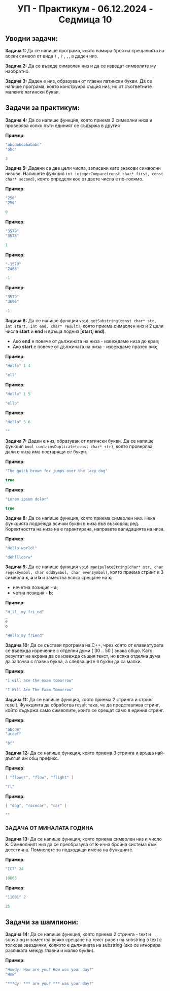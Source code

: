 <h1 align="center">УП - Практикум - 06.12.2024 - Седмица 10</h1>

## Уводни задачи:

**Задача 1:** Да се напише програма, която намира броя на срещанията на всеки символ от вида `!` , `?` , `,`, в даден низ.

**Задача 2:** Да се въведе символен низ и да се изведат символите му наобратно.

**Задача 3:** Даден е низ, образуван от главни латински букви. Да се напише програма, която конструира същия низ, но от съответните малките латински букви.

## Задачи за практикум:

**Задача 4:** Да се напише функция, която приема 2 символни низа и проверява колко пъти единият се съдържа в другия

**Пример:**

```c++
"abcdabcabababc"
"abc"
```

```c++
3
```

**Задача 5:** Дадени са две цели числа, записани като знакови символни низове. Напишете функция `int integerCompare(const char* first, const char* second)`, която определя кое от двете числа е по-голямо.

**Пример:**

```c++
"250"
"250"
```

```c++
0
```

**Пример:**

```c++
"3579"
"3578"
```

```c++
1
```

**Пример:**

```c++
"-3579"
"2468"
```

```c++
-1
```

**Пример:**

```c++
"3579"
"3696"
```

```c++
-1
```

**Задача 6:** Да се напише функция `void getSubstring(const char* str, int start, int end, char* result)`, която приема символен низ и 2 цели числа **start** и **end** и връща подниз **[start, end)**. 

- Ако **end** е повече от дължината на низа - извеждаме низа до края;
- Ако **start** е повече от дължината на низа - извеждаме празен низ;

**Пример:**

```c++
"Hello" 1 4
```

```c++
"ell"
```

**Пример:**

```c++
"Hello" 1 5
```

```c++
"ello"
```
**Пример:**

```c++
"Hello" 5 6
```

```c++
""
```

**Задача 7:** Даден е низ, образуван от латински букви. Да се напише функция `bool containsDuplicate(const char* str)`, която проверява, дали в низа има повтарящи се букви.

**Пример:**

```c++
"The quick brown fox jumps over the lazy dog"
```

```c++
true
```

**Пример:**

```c++
"Lorem ipsum dolor"
```

```c++
true
```

**Задача 8:** Да се напише функция, която приема символен низ. Нека функцията подрежда всички букви в низа във възходящ ред. Коректността на низа не е гарантирана, направете валидацията на низа.

**Пример:**

```c++
"Hello world!"
```

```c++
"dehllloorw"
```

**Задача 9:** Да се напише функция `void manipulateString(char* str, char regexSymbol, char oddSymbol, char evenSymbol)`, която приема стринг и 3 символа **x**, **a** и **b** и замества всяко срещане на **x**:

- нечетна позиция - **a**;
- четна позиция - **b**;

**Пример:**

```c++
"H_ll_ my fri_nd" 
_ 
e 
o
```

```c++
"Hello my friend"
```

**Задача 10:** Да се състави програма на C++, чрез която от клавиатурата се въвежда изречение с отделни думи [ 30 .. 50 ] знака общо. Като резултат на екрана да се извежда същия текст, но всяка отделна дума да започва с главна буква, а следващите я букви да са малки. 

**Пример:**

```c++
"i will ace the exam tomorrow"
```

```c++
"I Will Ace The Exam Tomorrow"
```

**Задача 11:** Да се напише функция, която приема 2 стринга и стринг result. Функцията да обработва result така, че да представлява стринг, който съдържа само символите, които се срещат само в единия стринг.

**Пример:**

```c++
"abcde"
"acdef"
```

```c++
"bf"
```

**Задача 12:** Да се напише функция, която приема 3 стринга и връща най-дългия им общ префикс.

**Пример:**

```c++
[ "flower", "flow", "flight" ]
```

```c++
"fl"
```
**Пример:**

```c++
[ "dog", "racecar", "car" ]
```

```c++
""
```

### ЗАДАЧА ОТ МИНАЛАТА ГОДИНА

**Задача 13:** Да се напише функция, която приема символен низ и число **k**. Символният низ да се преобразува от **k**-ична бройна система към десетична. Помислете за подходящи имена на функциите.

**Пример:**

```c++
"IC7" 24
```

```c++
10663
```

**Пример:**

```c++
"11001" 2
```

```c++
25
```

## Задачи за шампиони:

**Задача 14:** Да се напише функция, която приема 2 стринга - text и substring и замества всяко срещане на текст равен на substring в text с толкова звездички, колкото е дължината на substring (ако се игнорира разликата между главни и малко букви).

**Пример:**

```c++
"Howdy! How are you? How was your day?"
"How"
```

```c++
"***dy! *** are you? *** was your day?"
```